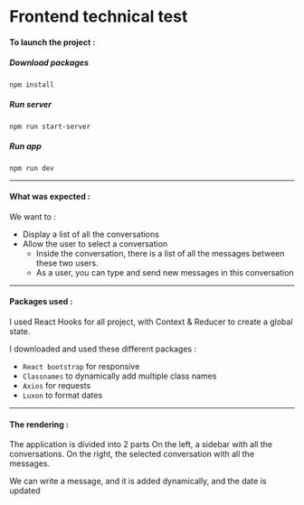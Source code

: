 # Frontend technical test

#### To launch the project :

##### Download packages

`npm install`

##### Run server

`npm run start-server`

##### Run app

`npm run dev`

---

#### What was expected :

We want to :

- Display a list of all the conversations
- Allow the user to select a conversation
  - Inside the conversation, there is a list of all the messages between these two users.
  - As a user, you can type and send new messages in this conversation

---

#### Packages used :

I used React Hooks for all project, with Context & Reducer to create a global state.

I downloaded and used these different packages :

- `React bootstrap` for responsive
- `Classnames` to dynamically add multiple class names
- `Axios` for requests
- `Luxon` to format dates

---

#### The rendering :

The application is divided into 2 parts
On the left, a sidebar with all the conversations.
On the right, the selected conversation with all the messages.

We can write a message, and it is added dynamically, and the date is updated
